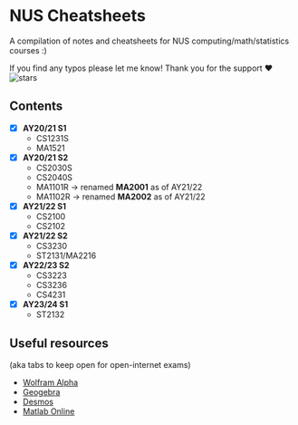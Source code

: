 # NUS Cheatsheets

A compilation of notes and cheatsheets for NUS computing/math/statistics courses :)

If you find any typos please let me know! Thank you for the support :heart: &nbsp; ![stars](https://img.shields.io/github/stars/jovyntls/cheatsheets?style=social&label=Stars)

## Contents

- [x] **AY20/21 S1**
  - CS1231S
  - MA1521
- [x] **AY20/21 S2**
  - CS2030S
  - CS2040S
  - MA1101R -> renamed **MA2001** as of AY21/22
  - MA1102R -> renamed **MA2002** as of AY21/22
- [x] **AY21/22 S1**
  - CS2100
  - CS2102
- [x] **AY21/22 S2**
  - CS3230
  - ST2131/MA2216
- [x] **AY22/23 S2** 
  - CS3223
  - CS3236
  - CS4231
- [x] **AY23/24 S1** 
  - ST2132

## Useful resources

(aka tabs to keep open for open-internet exams)

- [Wolfram Alpha](https://www.wolframalpha.com/)
- [Geogebra](https://www.geogebra.org/calculator)
- [Desmos](https://www.desmos.com/calculator)
- [Matlab Online](https://matlab.mathworks.com/)
